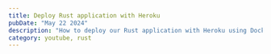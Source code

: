 ```yaml
---
title: Deploy Rust application with Heroku
pubDate: "May 22 2024"
description: "How to deploy our Rust application with Heroku using Docker and Github Actions"
category: youtube, rust
---
```

